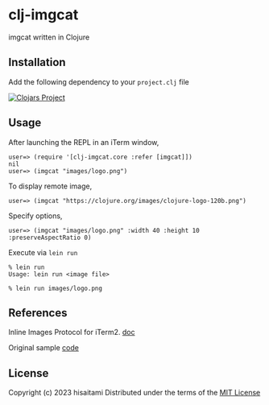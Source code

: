 # clj-imgcat

imgcat written in Clojure

## Installation

Add the following dependency to your `project.clj` file

[![Clojars Project](https://clojars.org/clj-imgcat/latest-version.svg)](https://clojars.org/clj-imgcat)

## Usage

After launching the REPL in an iTerm window,

```
user=> (require '[clj-imgcat.core :refer [imgcat]])
nil
user=> (imgcat "images/logo.png")
```
To display remote image,

```
user=> (imgcat "https://clojure.org/images/clojure-logo-120b.png")
```
Specify options,

```
user=> (imgcat "images/logo.png" :width 40 :height 10 :preserveAspectRatio 0)
```

Execute via `lein run`

```
% lein run
Usage: lein run <image file>

% lein run images/logo.png
```

## References

Inline Images Protocol for iTerm2. [doc](https://www.iterm2.com/documentation-images.html)

Original sample [code](https://iterm2.com/utilities/imgcat)

## License

Copyright (c) 2023 hisaitami
Distributed under the terms of the [MIT License](LICENSE)

